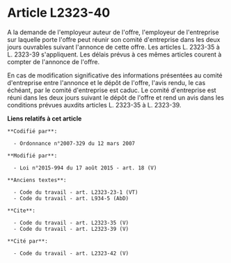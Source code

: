 # Article L2323-40

A la demande de l'employeur auteur de l'offre, l'employeur de l'entreprise sur laquelle porte l'offre peut réunir son comité
d'entreprise dans les deux jours ouvrables suivant l'annonce de cette offre. Les articles L. 2323-35 à L. 2323-39
s'appliquent. Les délais prévus à ces mêmes articles courent à compter de l'annonce de l'offre. 

En cas de modification significative des informations présentées au comité d'entreprise entre l'annonce et le dépôt de
l'offre, l'avis rendu, le cas échéant, par le comité d'entreprise est caduc. Le comité d'entreprise est réuni dans les deux
jours suivant le dépôt de l'offre et rend un avis dans les conditions prévues auxdits articles L. 2323-35 à L. 2323-39.

**Liens relatifs à cet article**

	**Codifié par**:

	  - Ordonnance n°2007-329 du 12 mars 2007

	**Modifié par**:

	  - Loi n°2015-994 du 17 août 2015 - art. 18 (V)

	**Anciens textes**:

	  - Code du travail - art. L2323-23-1 (VT)
	  - Code du travail - art. L934-5 (AbD)

	**Cite**:

	  - Code du travail - art. L2323-35 (V)
	  - Code du travail - art. L2323-39 (V)

	**Cité par**:

	  - Code du travail - art. L2323-42 (V)
